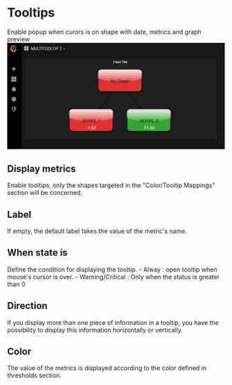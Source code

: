 # Tooltips
  Enable popup when curors is on shape with date, metrics and graph preview
![See full example animation](images/tooltip2_ani.gif)

## Display metrics
Enable tooltips, only the shapes targeted in the "Color/Tooltip Mappings" section will be concerned. 

## Label
If empty, the default label takes the value of the metric's name.

## When state is
Define the condition for displaying the tooltip.
    - Alway : open tooltip when mouse's cursor is over.
    - Warning/Critical : Only when the status is greater than 0

## Direction
If you display more than one piece of information in a tooltip, you have the possibility to display this information horizontally or vertically.

## Color
The value of the metrics is displayed according to the color defined in thresholds section.
